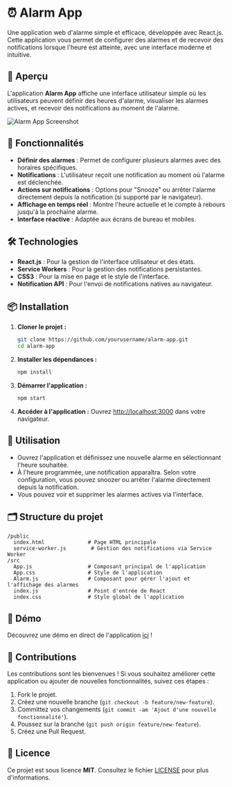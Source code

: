 # ⏰ Alarm App

Une application web d'alarme simple et efficace, développée avec React.js. Cette application vous permet de configurer des alarmes et de recevoir des notifications lorsque l'heure est atteinte, avec une interface moderne et intuitive.

## 🎨 Aperçu

L'application **Alarm App** affiche une interface utilisateur simple où les utilisateurs peuvent définir des heures d'alarme, visualiser les alarmes actives, et recevoir des notifications au moment de l'alarme.

![Alarm App Screenshot](https://github.com/bounyamine/alarm/public/screenshots/screen.png)

## 🚀 Fonctionnalités

- **Définir des alarmes** : Permet de configurer plusieurs alarmes avec des horaires spécifiques.
- **Notifications** : L'utilisateur reçoit une notification au moment où l'alarme est déclenchée.
- **Actions sur notifications** : Options pour "Snooze" ou arrêter l'alarme directement depuis la notification (si supporté par le navigateur).
- **Affichage en temps réel** : Montre l'heure actuelle et le compte à rebours jusqu'à la prochaine alarme.
- **Interface réactive** : Adaptée aux écrans de bureau et mobiles.

## 🛠️ Technologies

- **React.js** : Pour la gestion de l'interface utilisateur et des états.
- **Service Workers** : Pour la gestion des notifications persistantes.
- **CSS3** : Pour la mise en page et le style de l'interface.
- **Notification API** : Pour l'envoi de notifications natives au navigateur.

## 📦 Installation

1. **Cloner le projet :**

   ```bash
   git clone https://github.com/yourusername/alarm-app.git
   cd alarm-app
   ```

2. **Installer les dépendances :**

   ```bash
   npm install
   ```

3. **Démarrer l'application :**

   ```bash
   npm start
   ```

4. **Accéder à l'application :**
   Ouvrez [http://localhost:3000](http://localhost:3000) dans votre navigateur.

## 📖 Utilisation

- Ouvrez l'application et définissez une nouvelle alarme en sélectionnant l'heure souhaitée.
- À l'heure programmée, une notification apparaîtra. Selon votre configuration, vous pouvez snoozer ou arrêter l'alarme directement depuis la notification.
- Vous pouvez voir et supprimer les alarmes actives via l'interface.

## 🗂 Structure du projet

```
/public
  index.html              # Page HTML principale
  service-worker.js        # Gestion des notifications via Service Worker
/src
  App.js                  # Composant principal de l'application
  App.css                 # Style de l'application
  Alarm.js                # Composant pour gérer l'ajout et l'affichage des alarmes
  index.js                # Point d'entrée de React
  index.css               # Style global de l'application
```

## 🎥 Démo

Découvrez une démo en direct de l'application [ici](https://your-demo-url.com) !

## 🤝 Contributions

Les contributions sont les bienvenues ! Si vous souhaitez améliorer cette application ou ajouter de nouvelles fonctionnalités, suivez ces étapes :

1. Fork le projet.
2. Créez une nouvelle branche (`git checkout -b feature/new-feature`).
3. Committez vos changements (`git commit -am 'Ajout d'une nouvelle fonctionnalité'`).
4. Poussez sur la branche (`git push origin feature/new-feature`).
5. Créez une Pull Request.

## 📄 Licence

Ce projet est sous licence **MIT**. Consultez le fichier [LICENSE](./LICENSE) pour plus d'informations.
